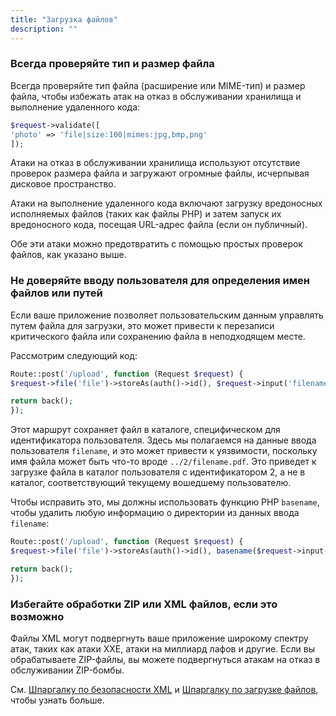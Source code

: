 ```yaml
---
title: "Загрузка файлов"
description: ""
---
```


### Всегда проверяйте тип и размер файла

Всегда проверяйте тип файла (расширение или MIME-тип) и размер файла, чтобы избежать атак на отказ в обслуживании хранилища и выполнение удаленного кода:

```php
$request->validate([
'photo' => 'file|size:100|mimes:jpg,bmp,png'
]);
```

Атаки на отказ в обслуживании хранилища используют отсутствие проверок размера файла и загружают огромные файлы, исчерпывая дисковое пространство.

Атаки на выполнение удаленного кода включают загрузку вредоносных исполняемых файлов (таких как файлы PHP) и затем запуск их вредоносного кода, посещая URL-адрес файла (если он публичный).

Обе эти атаки можно предотвратить с помощью простых проверок файлов, как указано выше.

### Не доверяйте вводу пользователя для определения имен файлов или путей

Если ваше приложение позволяет пользовательским данным управлять путем файла для загрузки, это может привести к перезаписи критического файла или сохранению файла в неподходящем месте.

Рассмотрим следующий код:

```php
Route::post('/upload', function (Request $request) {
$request->file('file')->storeAs(auth()->id(), $request->input('filename'));

return back();
});
```

Этот маршрут сохраняет файл в каталоге, специфическом для идентификатора пользователя. Здесь мы полагаемся на данные ввода пользователя `filename`, и это может привести к уязвимости, поскольку имя файла может быть что-то вроде `../2/filename.pdf`. Это приведет к загрузке файла в каталог пользователя с идентификатором 2, а не в каталог, соответствующий текущему вошедшему пользователю.

Чтобы исправить это, мы должны использовать функцию PHP `basename`, чтобы удалить любую информацию о директории из данных ввода `filename`:

```php
Route::post('/upload', function (Request $request) {
$request->file('file')->storeAs(auth()->id(), basename($request->input('filename')));

return back();
});
```

### Избегайте обработки ZIP или XML файлов, если это возможно

Файлы XML могут подвергнуть ваше приложение широкому спектру атак, таких как атаки XXE, атаки на миллиард лафов и другие. Если вы обрабатываете ZIP-файлы, вы можете подвергнуться атакам на отказ в обслуживании ZIP-бомбы.

См. [Шпаргалку по безопасности XML](XML_Security_Cheat_Sheet.md) и [Шпаргалку по загрузке файлов](File_Upload_Cheat_Sheet.md), чтобы узнать больше.

